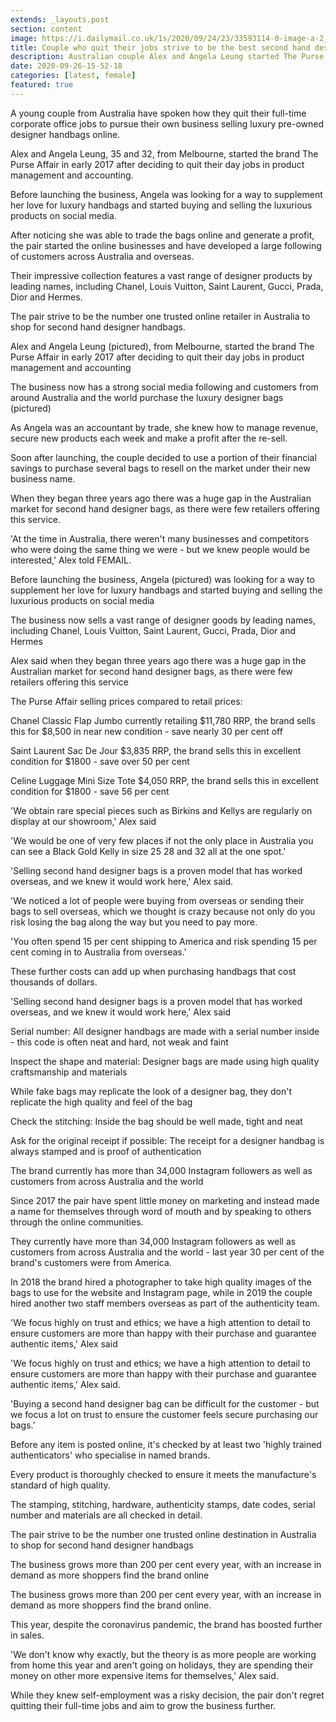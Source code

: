 ```yaml
---
extends: _layouts.post
section: content
image: https://i.dailymail.co.uk/1s/2020/09/24/23/33593114-0-image-a-2_1600988463896.jpg 
title: Couple who quit their jobs strive to be the best second hand designer retailer in Australia 
description: Australian couple Alex and Angela Leung started The Purse Affair in early 2017 after deciding to quit their day jobs. The brand continues to grow more than 200 per cent each year. 
date: 2020-09-26-15-52-18 
categories: [latest, female] 
featured: true 
--- 
```

A young couple from Australia have spoken how they quit their full-time corporate office jobs to pursue their own business selling luxury pre-owned designer handbags online.

Alex and Angela Leung, 35 and 32, from Melbourne, started the brand The Purse Affair in early 2017 after deciding to quit their day jobs in product management and accounting.

Before launching the business, Angela was looking for a way to supplement her love for luxury handbags and started buying and selling the luxurious products on social media.  

After noticing she was able to trade the bags online and generate a profit, the pair started the online businesses and have developed a large following of customers across Australia and overseas.

Their impressive collection features a vast range of designer products by leading names, including Chanel, Louis Vuitton, Saint Laurent, Gucci, Prada, Dior and Hermes.

The pair strive to be the number one trusted online retailer in Australia to shop for second hand designer handbags. 

Alex and Angela Leung (pictured), from Melbourne, started the brand The Purse Affair in early 2017 after deciding to quit their day jobs in product management and accounting

The business now has a strong social media following and customers from around Australia and the world purchase the luxury designer bags (pictured) 

As Angela was an accountant by trade, she knew how to manage revenue, secure new products each week and make a profit after the re-sell.

Soon after launching, the couple decided to use a portion of their financial savings to purchase several bags to resell on the market under their new business name. 

When they began three years ago there was a huge gap in the Australian market for second hand designer bags, as there were few retailers offering this service.

'At the time in Australia, there weren't many businesses and competitors who were doing the same thing we were - but we knew people would be interested,' Alex told FEMAIL. 

Before launching the business, Angela (pictured) was looking for a way to supplement her love for luxury handbags and started buying and selling the luxurious products on social media

The business now sells a vast range of designer goods by leading names, including Chanel, Louis Vuitton, Saint Laurent, Gucci, Prada, Dior and Hermes 

Alex said when they began three years ago there was a huge gap in the Australian market for second hand designer bags, as there were few retailers offering this service

The Purse Affair selling prices compared to retail prices:  

Chanel Classic Flap Jumbo currently retailing $11,780 RRP, the brand sells this for $8,500 in near new condition - save nearly 30 per cent off 

Saint Laurent Sac De Jour $3,835 RRP, the brand sells this in excellent condition for $1800 - save over 50 per cent 

Celine Luggage Mini Size Tote $4,050 RRP, the brand sells this in excellent condition for $1800 - save 56 per cent

'We obtain rare special pieces such as Birkins and Kellys are regularly on display at our showroom,' Alex said 

'We would be one of very few places if not the only place in Australia you can see a Black Gold Kelly in size 25 28 and 32 all at the one spot.' 

'Selling second hand designer bags is a proven model that has worked overseas, and we knew it would work here,' Alex said.

'We noticed a lot of people were buying from overseas or sending their bags to sell overseas, which we thought is crazy because not only do you risk losing the bag along the way but you need to pay more.

'You often spend 15 per cent shipping to America and risk spending 15 per cent coming in to Australia from overseas.'

These further costs can add up when purchasing handbags that cost thousands of dollars. 

'Selling second hand designer bags is a proven model that has worked overseas, and we knew it would work here,' Alex said

Serial number: All designer handbags are made with a serial number inside - this code is often neat and hard, not weak and faint 

Inspect the shape and material: Designer bags are made using high quality craftsmanship and materials

While fake bags may replicate the look of a designer bag, they don't replicate the high quality and feel of the bag 

Check the stitching: Inside the bag should be well made, tight and neat 

Ask for the original receipt if possible: The receipt for a designer handbag is always stamped and is proof of authentication 

The brand currently has more than 34,000 Instagram followers as well as customers from across Australia and the world

Since 2017 the pair have spent little money on marketing and instead made a name for themselves through word of mouth and by speaking to others through the online communities.

They currently have more than 34,000 Instagram followers as well as customers from across Australia and the world - last year 30 per cent of the brand's customers were from America.

In 2018 the brand hired a photographer to take high quality images of the bags to use for the website and Instagram page, while in 2019 the couple hired another two staff members overseas as part of the authenticity team. 

'We focus highly on trust and ethics; we have a high attention to detail to ensure customers are more than happy with their purchase and guarantee authentic items,' Alex said 

'We focus highly on trust and ethics; we have a high attention to detail to ensure customers are more than happy with their purchase and guarantee authentic items,' Alex said.

'Buying a second hand designer bag can be difficult for the customer - but we focus a lot on trust to ensure the customer feels secure purchasing our bags.'

Before any item is posted online, it's checked by at least two 'highly trained authenticators' who specialise in named brands.

Every product is thoroughly checked to ensure it meets the manufacture's standard of high quality.

The stamping, stitching, hardware, authenticity stamps, date codes, serial number and materials are all checked in detail.

The pair strive to be the number one trusted online destination in Australia to shop for second hand designer handbags 

The business grows more than 200 per cent every year, with an increase in demand as more shoppers find the brand online

The business grows more than 200 per cent every year, with an increase in demand as more shoppers find the brand online.

This year, despite the coronavirus pandemic, the brand has boosted further in sales.

'We don't know why exactly, but the theory is as more people are working from home this year and aren't going on holidays, they are spending their money on other more expensive items for themselves,' Alex said. 

While they knew self-employment was a risky decision, the pair don't regret quitting their full-time jobs and aim to grow the business further. 

